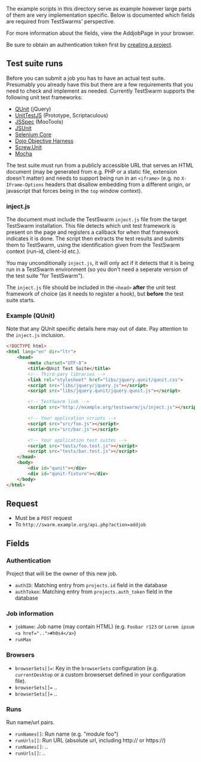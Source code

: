 The example scripts in this directory serve as example however large parts of
them are very implementation specific. Below is documented which fields are required
from TestSwarms' perspective.

For more information about the fields, view the AddjobPage in your browser.

Be sure to obtain an authentication token first by [creating a project](../#create-projects).

## Test suite runs

Before you can submit a job you has to have an actual test suite. Presumably you already have this but there are a few requirements that you need to check and implement as needed. Currently TestSwarm supports the following unit test frameworks:

* [QUnit](http://qunitjs.com/) (jQuery)
* [UnitTestJS](http://github.com/tobie/unittest_js) (Prototype, Scriptaculous)
* [JSSpec](https://code.google.com/p/jsspec/) (MooTools)
* [JSUnit](http://www.jsunit.net/)
* [Selenium Core](http://seleniumhq.org/projects/core/)
* [Dojo Objective Harness](http://docs.dojocampus.org/quickstart/doh)
* [Screw.Unit](https://github.com/nathansobo/screw-unit)
* [Mocha](https://github.com/visionmedia/mocha)

The test suite must run from a publicly accessible URL that serves an HTML document (may be generated from e.g. PHP or a static file, extension doesn't matter) and needs to support being run in an `<iframe>` (e.g. no `X-IFrame-Options` headers that disallow embedding from a different origin, or javascript that forces being in the `top` window context).

### inject.js

The document must include the TestSwarm `inject.js` file from the target TestSwarm installation. This file detects which unit test framework is present on the page and registers a callback for when that framework indicates it is done. The script then extracts the test results and submits them to TestSwarm, using the identification given from the TestSwarm context (run-id, client-id etc.).

You may unconditionally `inject.js`, it will only act if it detects that it is being run in a TestSwarm environment (so you don't need a seperate version of the test suite "for TestSwarm").

The `inject.js` file should be included in the `<head>` **after** the unit test framework of choice (as it needs to register a hook), but **before** the test suite starts.

### Example (QUnit)

Note that any QUnit specific details here may out of date. Pay attention to the `inject.js` inclusion.

```html
<!DOCTYPE html>
<html lang="en" dir="ltr">
	<head>
		<meta charset="UTF-8">
		<title>QUnit Test Suite</title>
		<!-- Third-pary libraries -->
		<link rel="stylesheet" href="libs/jquery.qunit/qunit.css">
		<script src="libs/jquery/jquery.js"></script>
		<script src="libs/jquery.qunit/jquery.qunit.js"></script>

		<!-- TestSwarm link -->
		<script src="http://example.org/testswarm/js/inject.js"></script>

		<!-- Your application scripts -->
		<script src="src/foo.js"></script>
		<script src="src/bar.js"></script>

		<!-- Your application test suites -->
		<script src="tests/foo.test.js"></script>
		<script src="tests/bar.test.js"></script>
	</head>
	<body>
		<div id="qunit"></div>
		<div id="qunit-fixture"></div>
	</body>
</html>
```

## Request

* Must be a `POST` request
* To `http://swarm.example.org/api.php?action=addjob`

## Fields

### Authentication

Project that will be the owner of this new job.

* `authID`: Matching entry from `projects.id` field in the database
* `authToken`: Matching entry from `projects.auth_token` field in the database

### Job information

* `jobName`: Job name (may contain HTML) (e.g. `Foobar r123` or `Lorem ipsum <a href="..">#h0s4</a>`)
* `runMax`

### Browsers

* `browserSets[]=`: Key in the `browserSets` configuration (e.g. `currentDesktop` or a custom browserset defined in your configuration file).
* `browserSets[]=` ..
* `browserSets[]=` ..

### Runs

Run name/url pairs.

* `runNames[]`: Run name (e.g. "module foo")
* `runUrls[]`: Run URL (absolute url, including http:// or https://)
* `runNames[]`: ..
* `runUrls[]`: ..
